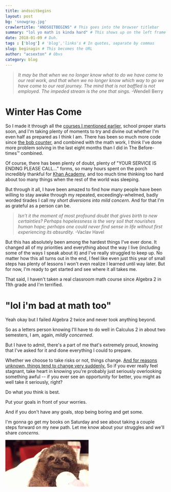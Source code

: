 ```yaml
---
title: andsoitbegins
layout: post
bg: 'snowgray.jpg'
crawlertitle: "ANDSOITBEGINS" # This goes into the browser titlebar 
summary: "lol yo math is kinda hard" # This shows up on the left frame and on things like facebook posts
date: 2018-01-09 # Duh.
tags : ['blog'] # 'blog','links's # In quotes, separate by commas
slug: beginagin # This becomes the URL
author: "acsexton" # Obvs
category: blog
---
```


> *It may be that when we no longer know what to do we have come to our real work, and that when we no longer know which way to go we have come to our real journey. The mind that is not baffled is not employed. The impeded stream is the one that sings.* -Wendell Berry

# Winter Has Come

So I made it through all the [courses I mentioned earlier](https://acsexton.github.io/posts/reboot/), school proper starts soon, and I'm taking plenty of moments to try and divine out whether I'm even half as prepared as I think I am. There has been so much more code since [the bob counter](https://acsexton.github.io/posts/toomanybobs/), and combined with the math work, I think I've done more problem solving in the last eight months than I did in The Before-times:tm: combined. 

Of course, there has been plenty of doubt, plenty of "YOUR SERVICE IS ENDING PLEASE CALL..." forms, so many hours spent on the porch incredibly thankful for [Khan Academy](http://khanacademy.org/), and too much time thinking too hard about too many things when the rest of the world was sleeping. 

But through it all, I have been amazed to find how many people have been willing to stay awake through my repeated, exceedingly-whelmed, badly worded tirades I call my *short diversions into mild concern*. And for that I'm as grateful as a person can be.

> *Isn't it the moment of most profound doubt that gives birth to new certainties? 
Perhaps hopelessness is the very soil that nourishes human hope; perhaps one could never find sense in life without first experiencing its absurdity.* -Vaclav Havel

But this has absolutely been among the hardest things I've ever done. It changed all of my priorities and everything about the way I live (including some of the ways I speak about it) and I've really struggled to keep up. No matter how this all turns out in the end, I feel like even just this year of small steps has plenty of lessons I won't even realize I learned until way later. But for now, I'm ready to get started and see where it all takes me.

That said, I haven't taken a real classroom math course since Algebra 2 in 11th grade and I'm terrified.

# "lol i'm bad at math too" 

Yeah okay but I failed Algebra 2 twice and never took anything beyond.

So as a letters person knowing I'll have to do well in Calculus 2 in about two semesters, I am, again, *mildly concerned*. 

But I have to admit, there's a part of me that's extremely proud, knowing that I've asked for it and done everything I could to prepare.

Whether we choose to take risks or not, things change. [And for reasons unknown, things tend to change very suddenly.](https://acsexton.github.io/posts/reboot/) So if you ever really feel stagnant, take heart in knowing you're probably just seriously overlooking something awful -- if you ever see an opportunity for better, you might as well take it seriously, right?

Do what *you* think is best.

Put your goals in front of your worries.

And if you don't have any goals, stop being boring and get some.

I'm gonna go get my books on Saturday and see about taking a couple steps forward on my new path. Let me know about your struggles and we'll share *concerns*.

![Herehaveaslothgif](/assets/images/posts/letsgo/slothgif.gif)